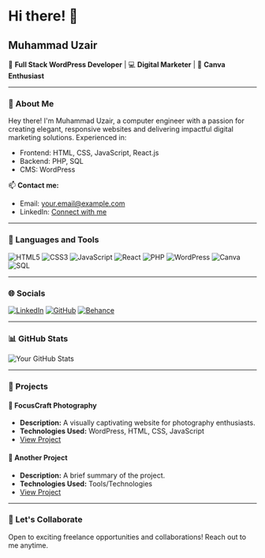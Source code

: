 # Hi there! 👋

## Muhammad Uzair

🌟 **Full Stack WordPress Developer** | 💻 **Digital Marketer** | 🎨 **Canva Enthusiast**

---

### 🌟 About Me
Hey there! I'm Muhammad Uzair, a computer engineer with a passion for creating elegant, responsive websites and delivering impactful digital marketing solutions. Experienced in:
- Frontend: HTML, CSS, JavaScript, React.js
- Backend: PHP, SQL
- CMS: WordPress

📫 **Contact me:**
- Email: [your.email@example.com](mailto:your.email@example.com)
- LinkedIn: [Connect with me](https://linkedin.com/in/your-profile)

---

### 🚀 Languages and Tools

![HTML5](https://img.shields.io/badge/-HTML5-E34F26?logo=html5&logoColor=white)
![CSS3](https://img.shields.io/badge/-CSS3-1572B6?logo=css3&logoColor=white)
![JavaScript](https://img.shields.io/badge/-JavaScript-F7DF1E?logo=javascript&logoColor=black)
![React](https://img.shields.io/badge/-React-61DAFB?logo=react&logoColor=black)
![PHP](https://img.shields.io/badge/-PHP-777BB4?logo=php&logoColor=white)
![WordPress](https://img.shields.io/badge/-WordPress-21759B?logo=wordpress&logoColor=white)
![Canva](https://img.shields.io/badge/-Canva-00C4CC?logo=canva&logoColor=white)
![SQL](https://img.shields.io/badge/-SQL-4479A1?logo=postgresql&logoColor=white)

---

### 🌐 Socials
[![LinkedIn](https://img.shields.io/badge/-LinkedIn-0A66C2?logo=linkedin&logoColor=white)](https://linkedin.com/in/your-profile)
[![GitHub](https://img.shields.io/badge/-GitHub-181717?logo=github&logoColor=white)](https://github.com/your-username)
[![Behance](https://img.shields.io/badge/-Behance-1769FF?logo=behance&logoColor=white)](https://behance.net/your-profile)

---

### 📊 GitHub Stats

![Your GitHub Stats](https://github-readme-stats.vercel.app/api?username=your-username&show_icons=true&theme=radical)

---

### 📂 Projects

#### 🌟 FocusCraft Photography
- **Description:** A visually captivating website for photography enthusiasts.
- **Technologies Used:** WordPress, HTML, CSS, JavaScript
- [View Project](https://your-project-link.com)

#### 🌟 Another Project
- **Description:** A brief summary of the project.
- **Technologies Used:** Tools/Technologies
- [View Project](https://your-project-link.com)

---

### 🤝 Let's Collaborate
Open to exciting freelance opportunities and collaborations! Reach out to me anytime.
